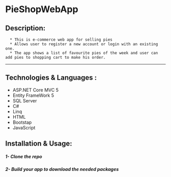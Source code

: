 # PieShopWebApp
## Description:
      * This is e-commerce web app for selling pies 
      * Allows user to register a new account or login with an existing one.
      * The app shows a list of favourite pies of the week and user can add pies to shopping cart to make his order.

--------------------
## Technologies & Languages :
* ASP.NET Core MVC 5
* Entity FrameWork 5
* SQL Server
* C#
* Linq
* HTML
* Bootstap
* JavaScript


## Installation & Usage:
   ##### 1- Clone the repo
   ##### 2- Build your app to download the needed packages
   
